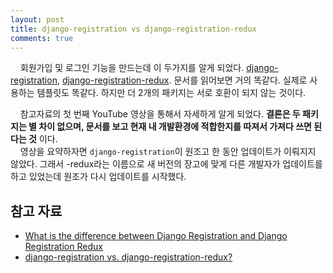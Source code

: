 ```yaml
---
layout: post
title: django-registration vs django-registration-redux
comments: true
---
```

&nbsp;&nbsp;&nbsp; 회원가입 및 로그인 기능을 만드는데 이 두가지를 알게 되었다. [django-registration](http://django-registration.readthedocs.io/en/2.1.2/index.html), [django-registration-redux](https://django-registration-redux.readthedocs.io/en/latest/). 문서를 읽어보면 거의 똑같다. 실제로 사용하는 템플릿도 똑같다. 하지만 더 2개의 패키지는 서로 호환이 되지 않는 것이다.

&nbsp;&nbsp;&nbsp; 참고자료의 첫 번째 YouTube 영상을 통해서 자세하게 알게 되었다. **결론은 두 패키지는 별 차이 없으며, 문서를 보고 현재 내 개발환경에 적합한지를 따져서 가져다 쓰면 된다는 것** 이다.      
&nbsp;&nbsp;&nbsp; 영상을 요약하자면 `django-registration`이 원조고 한 동안 업데이트가 이뤄지지 않았다. 그래서 -redux라는 이름으로 새 버전의 장고에 맞게 다른 개발자가 업데이트를 하고 있었는데 원조가 다시 업데이트를 시작했다. 

## **참고 자료**
* [What is the difference between Django Registration and Django Registration Redux](https://www.youtube.com/watch?v=1hForFGjvdw)
* [django-registration vs. django-registration-redux? ](https://www.reddit.com/r/djangolearning/comments/3yvqau/djangoregistration_vs_djangoregistrationredux/)
